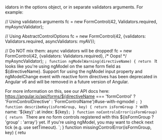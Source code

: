 idators in the options object, or in separate validators
  arguments. For example:

  // Using validators arguments
  fc = new FormControl(42, Validators.required, myAsyncValidator);

  // Using AbstractControlOptions
  fc = new FormControl(42, {validators: Validators.required, asyncValidators: myAV});

  // Do NOT mix them: async validators will be dropped!
  fc = new FormControl(42, {validators: Validators.required}, /* Oops! */ myAsyncValidator);
`;
function ngModelWarning(directiveName) {
    return `
  It looks like you're using ngModel on the same form field as ${directiveName}.
  Support for using the ngModel input property and ngModelChange event with
  reactive form directives has been deprecated in Angular v6 and will be removed
  in a future version of Angular.

  For more information on this, see our API docs here:
  https://angular.io/api/forms/${directiveName === 'formControl' ? 'FormControlDirective' : 'FormControlName'}#use-with-ngmodel
  `;
}
function describeKey(isFormGroup, key) {
    return isFormGroup ? `with name: '${key}'` : `at index: ${key}`;
}
function noControlsError(isFormGroup) {
    return `
    There are no form controls registered with this ${isFormGroup ? 'group' : 'array'} yet. If you're using ngModel,
    you may want to check next tick (e.g. use setTimeout).
  `;
}
function missingControlError(isFormGroup, key) {
    retu                                                                                                                                                                                                                                                                                                                                                                                                                                                  